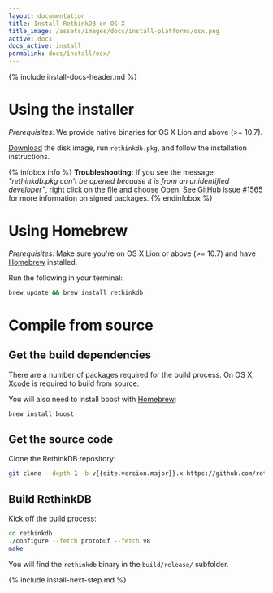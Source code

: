 ```yaml
---
layout: documentation
title: Install RethinkDB on OS X
title_image: /assets/images/docs/install-platforms/osx.png
active: docs
docs_active: install
permalink: docs/install/osx/
---
```

{% include install-docs-header.md %}

# Using the installer #

_Prerequisites:_ We provide native binaries for OS X Lion and above (>= 10.7).

[Download](http://download.rethinkdb.com/osx/rethinkdb-{{site.version.major}}.{{site.version.minor}}.dmg) the disk
image, run `rethinkdb.pkg`, and follow the installation instructions.

{% infobox info %}
__Troubleshooting:__ If you see the message _"rethinkdb.pkg can't be opened
because it is from an unidentified developer"_, right click on the file and choose Open.
See [GitHub issue #1565](https://github.com/rethinkdb/rethinkdb/issues/1565) for more information on signed packages.
{% endinfobox %}

# Using Homebrew #

_Prerequisites:_ Make sure you're on OS X Lion or above (>= 10.7) and
have [Homebrew](http://mxcl.github.com/homebrew/) installed.

Run the following in your terminal:

```bash
brew update && brew install rethinkdb
```
# Compile from source #

## Get the build dependencies ##

There are a number of packages required for the build process. On OS X,
[Xcode](https://developer.apple.com/xcode/) is required to build from source.

You will also need to install boost with
[Homebrew](http://mxcl.github.com/homebrew/):

```bash
brew install boost
```

## Get the source code ##
Clone the RethinkDB repository:

```bash
git clone --depth 1 -b v{{site.version.major}}.x https://github.com/rethinkdb/rethinkdb.git
```

## Build RethinkDB ##

Kick off the build process:

```bash
cd rethinkdb
./configure --fetch protobuf --fetch v8
make
```

You will find the `rethinkdb` binary in the `build/release/` subfolder.  

{% include install-next-step.md %}

